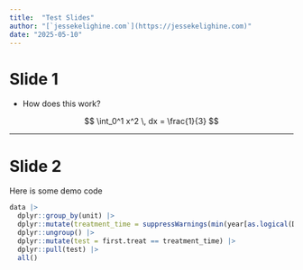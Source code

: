 ```yaml
---
title:  "Test Slides"
author: "[`jessekelighine.com`](https://jessekelighine.com)"
date: "2025-05-10"
---
```


# Slide 1 

- How does this work?

$$
\int_0^1 x^2 \, dx = \frac{1}{3} 
$$

------------------------------------------------------------------ 

# Slide 2

Here is some demo code

```r
data |>
  dplyr::group_by(unit) |>
  dplyr::mutate(treatment_time = suppressWarnings(min(year[as.logical(D)]))) |>
  dplyr::ungroup() |>
  dplyr::mutate(test = first.treat == treatment_time) |>
  dplyr::pull(test) |>
  all()
```
